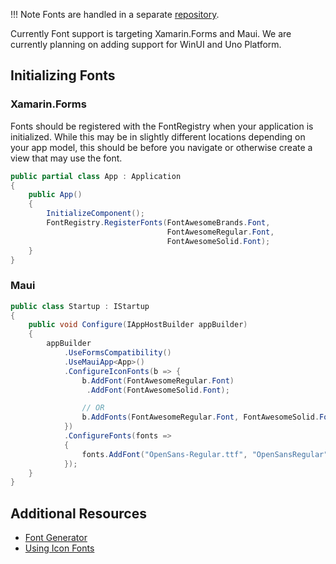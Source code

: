 !!! Note
    Fonts are handled in a separate [repository](https://github.com/AvantiPoint/AP.MobileToolkit.Fonts).

Currently Font support is targeting Xamarin.Forms and Maui. We are currently planning on adding support for WinUI and Uno Platform.

## Initializing Fonts

### Xamarin.Forms

Fonts should be registered with the FontRegistry when your application is initialized. While this may be in slightly different locations depending on your app model, this should be before you navigate or otherwise create a view that may use the font.

```csharp
public partial class App : Application
{
    public App()
    {
        InitializeComponent();
        FontRegistry.RegisterFonts(FontAwesomeBrands.Font,
                                   FontAwesomeRegular.Font,
                                   FontAwesomeSolid.Font);
    }
}
```

### Maui

```csharp
public class Startup : IStartup
{
    public void Configure(IAppHostBuilder appBuilder)
    {
        appBuilder
            .UseFormsCompatibility()
            .UseMauiApp<App>()
            .ConfigureIconFonts(b => {
                b.AddFont(FontAwesomeRegular.Font)
                 .AddFont(FontAwesomeSolid.Font);

                // OR
                b.AddFonts(FontAwesomeRegular.Font, FontAwesomeSolid.Font);
            })
            .ConfigureFonts(fonts =>
            {
                fonts.AddFont("OpenSans-Regular.ttf", "OpenSansRegular");
            });
    }
}
```

## Additional Resources

- [Font Generator](generator.md)
- [Using Icon Fonts](../forms/fonts/index.md)